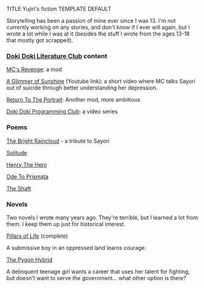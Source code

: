 TITLE Yujiri's fiction
TEMPLATE DEFAULT

Storytelling has been a passion of mine ever since I was 13. I'm not currently working on any stories, and don't know if I ever will again, but I wrote a lot while I was at it (besides the stuff I wrote from the ages 13-18 that mostly got scrapped).

### [Doki Doki Literature Club](/reviews/ddlc) content

[MC's Revenge](mc_revenge/): a mod

[A Glimmer of Sunshine](https://www.youtube.com/watch?v=RpltZYO69EI) (Youtube link): a short video where <span class="spoiler">MC talks Sayori out of suicide through better understanding her depression</span>.

[Return To The Portrait](return_to_the_portrait/): Another mod, more ambitious

[Doki Doki Programming Club](https://www.youtube.com/watch?v=l1XwKFuTd6s): a video series

### Poems

[The Bright Raincloud](poems/the_bright_raincloud) - a tribute to Sayori

[Solitude](poems/solitude)

[Henry The Hero](poems/henry_the_hero)

[Ode To Prismata](poems/ode_to_prismata)

[The Shaft](poems/the_shaft)

### Novels

Two novels I wrote many years ago. They're terrible, but I learned a lot from them. I keep them up just for historical interest.

[Pillars of Life](pillars_of_life/index) (complete)

<div class="indent">

A submissive boy in an oppressed land learns courage.

</div>

[The Pygon Hybrid](the_pygon_hybrid/index)

<div class="indent">

A delinquent teenage girl wants a career that uses her talent for fighting, but doesn't want to serve the government... what other option is there?

</div>

